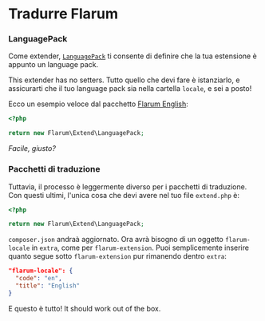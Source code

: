 # Tradurre Flarum

### LanguagePack

Come extender, [`LanguagePack`](https://github.com/flarum/core/blob/master/src/Extend/LanguagePack.php) ti consente di definire che la tua estensione è appunto un language pack.

This extender has no setters. Tutto quello che devi fare è istanziarlo, e assicurarti che il tuo language pack sia nella cartella `locale`, e sei a posto!

Ecco un esempio veloce dal pacchetto [Flarum English](https://github.com/flarum/lang-english/blob/master/extend.php):

```php
<?php

return new Flarum\Extend\LanguagePack;
```

*Facile, giusto?*


### Pacchetti di traduzione

Tuttavia, il processo è leggermente diverso per i pacchetti di traduzione. Con questi ultimi, l'unica cosa che devi avere nel tuo file `extend.php` è:

```php
<?php

return new Flarum\Extend\LanguagePack;
```

`composer.json` andraà aggiornato. Ora avrà bisogno di un oggetto `flarum-locale` in `extra`, come per `flarum-extension`. Puoi semplicemente inserire quanto segue sotto `flarum-extension` pur rimanendo dentro `extra`:

```json
"flarum-locale": {
  "code": "en",
  "title": "English"
}
```

E questo è tutto! It should work out of the box.